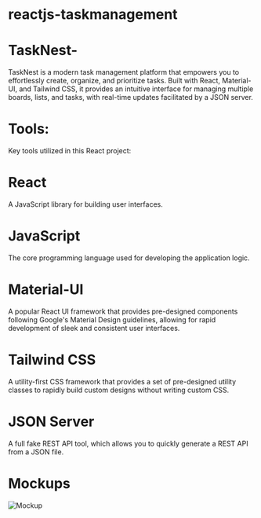 # reactjs-taskmanagement

# TaskNest-
TaskNest is a modern task management platform that empowers you to effortlessly create, organize, and prioritize tasks. Built with React, Material-UI, and Tailwind CSS, it provides an intuitive interface for managing multiple boards, lists, and tasks, with real-time updates facilitated by a JSON server.

# Tools:

Key tools utilized in this React project:

# React
A JavaScript library for building user interfaces.

# JavaScript
The core programming language used for developing the application logic.

# Material-UI
A popular React UI framework that provides pre-designed components following Google's Material Design guidelines, allowing for rapid development of sleek and consistent user interfaces.

# Tailwind CSS
A utility-first CSS framework that provides a set of pre-designed utility classes to rapidly build custom designs without writing custom CSS.

# JSON Server
A full fake REST API tool, which allows you to quickly generate a REST API from a JSON file.

# Mockups

![Mockup](https://github.com/Swathi-quabyt/task-flow-app/assets/96561374/543e4de4-724c-4c31-9f76-bc103d5fd1fa)
